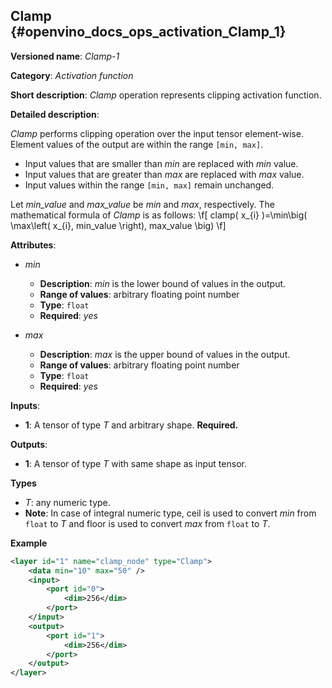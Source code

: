 ## Clamp<a name="Clamp"></a> {#openvino_docs_ops_activation_Clamp_1}

**Versioned name**: *Clamp-1*

**Category**: *Activation function*

**Short description**: *Clamp* operation represents clipping activation function.

**Detailed description**:

*Clamp* performs clipping operation over the input tensor element-wise. Element values of the output are within the range `[min, max]`.
* Input values that are smaller than *min* are replaced with *min* value.
* Input values that are greater than *max* are replaced with *max* value.
* Input values within the range `[min, max]` remain unchanged.

Let *min_value* and *max_value* be *min* and *max*, respectively. The mathematical formula of *Clamp* is as follows:
\f[
clamp( x_{i} )=\min\big( \max\left( x_{i}, min\_value \right), max\_value \big)
\f]

**Attributes**:

* *min*

  * **Description**: *min* is the lower bound of values in the output.
  * **Range of values**: arbitrary floating point number
  * **Type**: `float`
  * **Required**: *yes*

* *max*

  * **Description**: *max* is the upper bound of values in the output.
  * **Range of values**: arbitrary floating point number
  * **Type**: `float`
  * **Required**: *yes*

**Inputs**:

*   **1**: A tensor of type *T* and arbitrary shape. **Required.**

**Outputs**:

*   **1**: A tensor of type *T* with same shape as input tensor.

**Types**

* *T*: any numeric type.
*   **Note**: In case of integral numeric type, ceil is used to convert *min* from `float` to *T* and floor is used to convert *max* from `float` to *T*.

**Example**

```xml
<layer id="1" name="clamp_node" type="Clamp">
    <data min="10" max="50" />
    <input>
        <port id="0">
            <dim>256</dim>
        </port>
    </input>
    <output>
        <port id="1">
            <dim>256</dim>
        </port>
    </output>
</layer>
```
